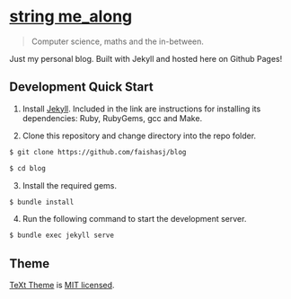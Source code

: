 # [string me_along](https://faishasj.github.io)

> Computer science, maths and the in-between.

Just my personal blog. Built with Jekyll and hosted here on Github Pages!

## Development Quick Start

1. Install [Jekyll](https://jekyllrb.com/docs/installation/). Included in the link are instructions for installing its dependencies: Ruby, RubyGems, gcc and Make.

2. Clone this repository and change directory into the repo folder.

```bash
$ git clone https://github.com/faishasj/blog

$ cd blog
```

3. Install the required gems.

```bash
$ bundle install
```

4. Run the following command to start the development server.

```bash
$ bundle exec jekyll serve
```

## Theme

[TeXt Theme](https://github.com/kitian616/jekyll-TeXt-theme) is [MIT licensed](https://github.com/kitian616/jekyll-TeXt-theme/blob/master/LICENSE).